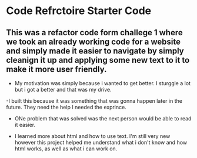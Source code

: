 # Code Refrctoire Starter Code

## This was a refactor code form challege 1 where we took an already working code for a website and simply made it easier to navigate by simply cleanign it up and applying some new text to it to make it more user friendly.  

- My motivation was simply because i wanted to get better. I sturggle a lot but i got a better and that was my drive.

-I built this because it was something that was gonna happen later in the future. They need the help I needed the exprince. 

- ONe problem that was solved was the next person would be able to read it easier. 

- I learned more about html and how to use text. I'm still very new however this project helped me understand what i don't know and how html works, as well as what i can work on. 

